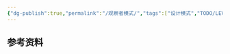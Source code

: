 ```yaml
---
{"dg-publish":true,"permalink":"/观察者模式/","tags":["设计模式","TODO/LEVEL1"],"noteIcon":""}
---
```





## 参考资料